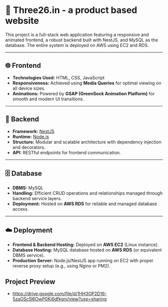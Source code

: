 # 🚀 Three26.in - a product based website

This project is a full-stack web application featuring a responsive and animated frontend, a robust backend built with NestJS, and MySQL as the database. The entire system is deployed on AWS using EC2 and RDS.

---

## 🌐 Frontend

- **Technologies Used:** HTML, CSS, JavaScript
- **Responsiveness:** Achieved using **Media Queries** for optimal viewing on all device sizes.
- **Animations:** Powered by **GSAP (GreenSock Animation Platform)** for smooth and modern UI transitions.

---

## 🧠 Backend

- **Framework:** [NestJS](https://nestjs.com/)
- **Runtime:** [Node.js](https://nodejs.org/)
- **Structure:** Modular and scalable architecture with dependency injection and decorators.
- **API:** RESTful endpoints for frontend communication.

---

## 🗄️ Database

- **DBMS:** MySQL
- **Handling:** Efficient CRUD operations and relationships managed through backend service layers.
- **Deployment:** Hosted on **AWS RDS** for reliable and managed database access.

---

## ☁️ Deployment

- **Frontend & Backend Hosting:** Deployed on **AWS EC2** (Linux instance).
- **Database Hosting:** MySQL database hosted on **AWS RDS** (or equivalent DBMS service).
- **Production Server:** Node.js/NestJS app running on EC2 with proper reverse proxy setup (e.g., using Nginx or PM2).


## Project Preview

- https://drive.google.com/file/d/1HH3OP2D16-5zaOSc5l6OwP0Ki6dfkgni/view?usp=sharing
